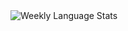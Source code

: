 <img alt="Weekly Language Stats" src="https://github-readme-stats.vercel.app/api/wakatime?username=s0kil&layout=compact&custom_title=Weekly%20Language%20Stats&theme=graywhite&hide_border=true&hide_progress=true&cache_seconds=1800&text_color=586069&title_color=24292e" />

